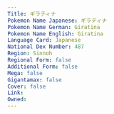 ```yaml
---
﻿Title: ギラティナ
Pokemon Name Japanese: ギラティナ
Pokemon Name German: Giratina
Pokemon Name English: Giratina
Language Card: Japanese
National Dex Number: 487
Region: Sinnoh
Regional Form: false
Additional Form: false
Mega: false
Gigantamax: false
Cover: false
Link: 
Owned: 
---
```

